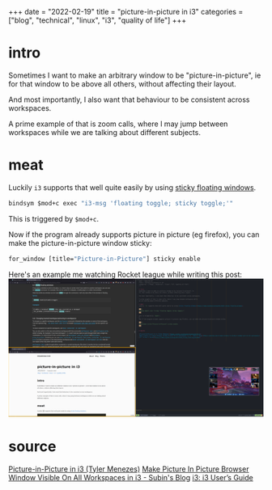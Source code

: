 +++
date = "2022-02-19"
title = "picture-in-picture in i3"
categories = ["blog", "technical", "linux", "i3", "quality of life"]
+++

# intro
Sometimes I want to make an arbitrary window to be "picture-in-picture", ie
for that window to be above all others, without affecting their layout.

And most importantly, I also want that behaviour to be consistent across workspaces.

A prime example of that is zoom calls, where I may jump between workspaces while
we are talking about different subjects.

# meat
Luckily `i3` supports that well quite easily by using [sticky floating windows](https://i3wm.org/docs/userguide.html#_sticky_floating_windows).

```i3
bindsym $mod+c exec "i3-msg 'floating toggle; sticky toggle;'"
```

This is triggered by `$mod+c`.

Now if the program already supports picture in picture (eg firefox), you can make the picture-in-picture window sticky: 

```i3
for_window [title="Picture-in-Picture"] sticky enable
```


Here's an example me watching Rocket league while writing this post:
![Example of me using picture in picture](./example.png)

# source

[Picture-in-Picture in i3 (Tyler Menezes)](https://tyler.vc/picture-in-picture-in-i3)
[Make Picture In Picture Browser Window Visible On All Workspaces in i3 - Subin's Blog](https://subinsb.com/i3-make-picture-in-picture-window-seen-on-all-workspaces/)
[i3: i3 User’s Guide](https://i3wm.org/docs/userguide.html#_sticky_floating_windows)


